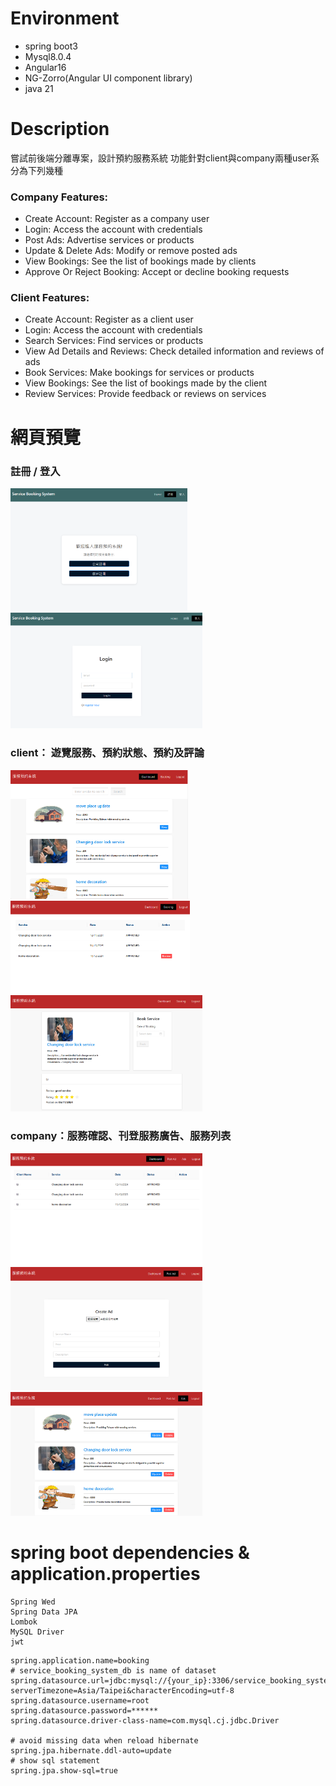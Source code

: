 # Environment
* spring boot3
* Mysql8.0.4
* Angular16
* NG-Zorro(Angular UI component library)
* java 21

# Description
嘗試前後端分離專案，設計預約服務系統
功能針對client與company兩種user系分為下列幾種
### Company Features:
- Create Account: Register as a company user
- Login: Access the account with credentials
- Post Ads: Advertise services or products
- Update & Delete Ads: Modify or remove posted ads
- View Bookings: See the list of bookings made by clients
- Approve Or Reject Booking: Accept or decline booking requests

### Client Features:
- Create Account: Register as a client user
- Login: Access the account with credentials
- Search Services: Find services or products
- View Ad Details and Reviews: Check detailed information and reviews of ads
- Book Services: Make bookings for services or products
- View Bookings: See the list of bookings made by the client
- Review Services: Provide feedback or reviews on services

# 網頁預覽
### 註冊 / 登入
<img src=".\readmeImages\regist.png" alt="regist" style="zoom:30%;" />  <img src=".\readmeImages\login.png" alt="login" style="zoom:30%;" />

### client： 遊覽服務、預約狀態、預約及評論
<img src=".\readmeImages\user_dash.png" alt="user_dash" style="zoom:30%;" /> 
<img src=".\readmeImages\book_status.png" alt="book_status" style="zoom:30%;" />
<img src=".\readmeImages\view.png" alt="view" style="zoom:30%;" />

### company：服務確認、刊登服務廣告、服務列表
<img src=".\readmeImages\com_dash.png" alt="com_dash" style="zoom:30%;" />
<img src=".\readmeImages\post_ad.png" alt="post_ad" style="zoom:30%;" />
<img src=".\readmeImages\ads.png" alt="ads" style="zoom:30%;" />

# spring boot dependencies & application.properties

```
Spring Wed
Spring Data JPA
Lombok
MySQL Driver
jwt
```

```properties
spring.application.name=booking
# service_booking_system_db is name of dataset
spring.datasource.url=jdbc:mysql://{your_ip}:3306/service_booking_system_db?serverTimezone=Asia/Taipei&characterEncoding=utf-8
spring.datasource.username=root
spring.datasource.password=******
spring.datasource.driver-class-name=com.mysql.cj.jdbc.Driver

# avoid missing data when reload hibernate
spring.jpa.hibernate.ddl-auto=update
# show sql statement
spring.jpa.show-sql=true
```
